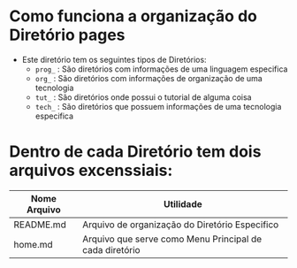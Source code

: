 # Como funciona a organização do Diretório pages

* Este diretório tem os seguintes tipos de Diretórios:
    * `prog_` : São diretórios com informações de uma linguagem especifica
    * `org_`  : São diretórios com informações de organização de uma tecnologia
    * `tut_`  : São diretórios onde possui o tutorial de alguma coisa
    * `tech_` : São diretórios que possuem informações de uma tecnologia especifica 

# Dentro de cada Diretório tem dois arquivos excenssiais:

Nome Arquivo|Utilidade
|---|---|
README.md| Arquivo de organização do Diretório Especifico
home.md| Arquivo que serve como Menu Principal de cada diretório